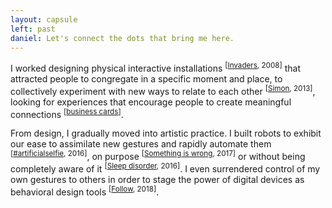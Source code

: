 ```yaml
---
layout: capsule
left: past
daniel: Let's connect the dots that bring me here.
---
```

I worked designing physical interactive installations <sup>[<a href="invaders.html">Invaders</a>, 2008]</sup> that attracted people to congregate in a specific moment and place, to collectively experiment with new ways to relate to each other <sup>[<a href="simon.html">Simon</a>, 2013]</sup>, looking for experiences that encourage people to create meaningful connections <sup>[<a href="businesscards.html">business cards</a>]</sup>.

From design, I gradually moved into artistic practice. I built robots to exhibit our ease to assimilate new gestures and rapidly automate them <sup>[<a href="artificialselfie.html">#artificialselfie</a>, 2016]</sup>, on purpose <sup>[<a href="somethingiswrong.html">Something is wrong</a>, 2017]</sup> or without being completely aware of it <sup>[<a href="sleepdisorder.html">Sleep disorder</a>, 2016]</sup>. I even surrendered control of my own gestures to others in order to stage the power of digital devices as behavioral design tools <sup>[<a href="follow.html">Follow</a>, 2018]</sup>.
